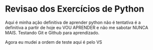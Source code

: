 # Revisao dos Exercícios de Python
 Aqui é minha ação definitiva de aprender python não é tentativa é a definitiva a partir de hoje eu VOU APRENDER e não me sabotar NUNCA MAIS.
Testando Git e Github para aprendizado.


Agora eu mudei a ordem de teste aqui é pelo VS
